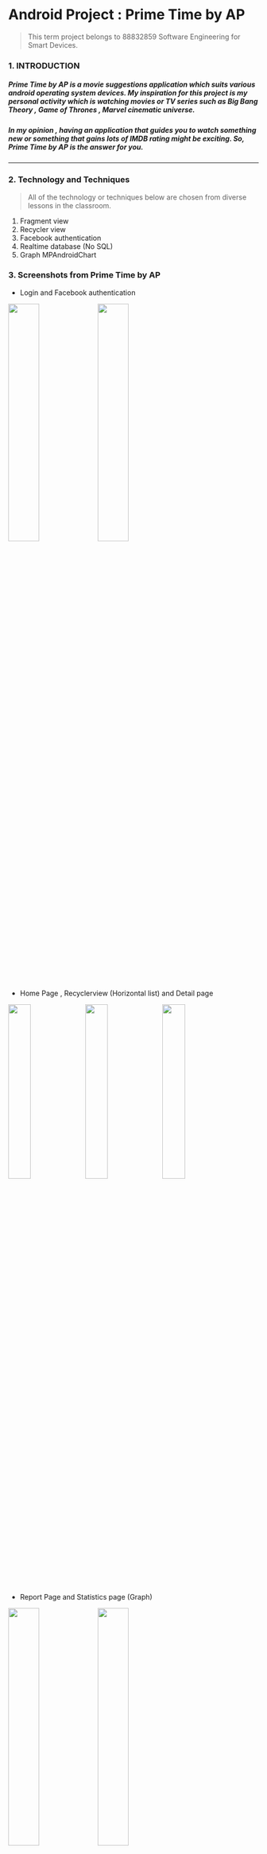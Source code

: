 # Android Project : Prime Time by AP
>This term project belongs to  88832859 Software Engineering for Smart Devices.

### 1. INTRODUCTION
##### Prime Time by AP is a movie suggestions application which suits various android operating system devices. My inspiration for this project is my personal activity which is watching movies or TV series such as Big Bang Theory , Game of Thrones , Marvel cinematic universe.
##### In my opinion , having an application that guides you to watch something new or something that gains lots of IMDB rating might be exciting. So, Prime Time by AP is the answer for you. 

------------


### 2. Technology and Techniques
>All of the technology or techniques below are chosen from diverse lessons in the classroom.

1. Fragment view
2. Recycler view
3. Facebook authentication
4. Realtime database (No SQL)
5. Graph MPAndroidChart

### 3. Screenshots from Prime Time by AP
- Login and Facebook authentication

<img src="https://user-images.githubusercontent.com/61537627/77074118-e9132600-6a22-11ea-8988-88c498ae8e21.png" width = "35%"> <img src="https://user-images.githubusercontent.com/61537627/77074768-e402a680-6a23-11ea-9416-a1dfbcfcba5e.png" width = "35%">

- Home Page , Recyclerview (Horizontal list) and Detail page

<img src="https://user-images.githubusercontent.com/61537627/77075225-989cc800-6a24-11ea-8587-898d55eb076d.png" width = "30%"> <img src="https://user-images.githubusercontent.com/61537627/77075247-9cc8e580-6a24-11ea-9ce5-1a49bc95be1f.png" width = "30%"> <img src="https://user-images.githubusercontent.com/61537627/77075254-9e92a900-6a24-11ea-86d8-37f0c3b0d882.png" width = "30%">

- Report Page and Statistics page (Graph)

<img src="https://user-images.githubusercontent.com/61537627/77075828-82dbd280-6a25-11ea-9237-985af3ffcf6b.png" width = "35%"> <img src="https://user-images.githubusercontent.com/61537627/77075835-84a59600-6a25-11ea-8f8f-c3e1c60b666c.png" width = "35%">
